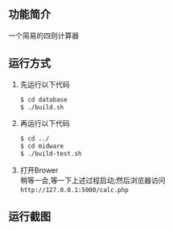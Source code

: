## 功能简介
一个简易的四则计算器

## 运行方式
1. 先运行以下代码
	```bash
	$ cd database
	$ ./build.sh
	```
2. 再运行以下代码
	```bash
	$ cd ../
	$ cd midware
	$ ./build-test.sh
	```
2. 打开Brower  
稍等一会,等一下上述过程启动;然后浏览器访问
`http://127.0.0.1:5000/calc.php`

## 运行截图
